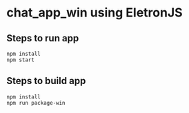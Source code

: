 # chat_app_win using EletronJS

## Steps to run app
```
npm install
npm start
```

## Steps to build app
```
npm install
npm run package-win
```
